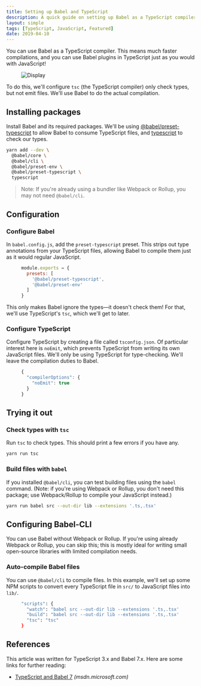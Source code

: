 ```yaml
---
title: Setting up Babel and TypeScript
description: A quick guide on setting up Babel as a TypeScript compiler
layout: simple
tags: [TypeScript, JavaScript, Featured]
date: 2019-04-10
---
```


You can use Babel as a TypeScript compiler. This means much faster compilations, and you can use Babel plugins in TypeScript just as you would with JavaScript!

<Figure cover>
<img src='https://source.unsplash.com/CNmvgopt0L8/600x400' alt='Display' />
</Figure>

To do this, we'll configure `tsc` (the TypeScript compiler) only check types, but not emit files. We'll use Babel to do the actual compilation.

## Installing packages

Install Babel and its required packages. We'll be using [@babel/preset-typescript] to allow Babel to consume TypeScript files, and [typescript] to check our types.

[@babel/preset-typescript]: https://yarn.pm/@babel/preset-typescript
[typescript]: https://yarn.pm/typescript

```sh
yarn add --dev \
  @babel/core \
  @babel/cli \
  @babel/preset-env \
  @babel/preset-typescript \
  typescript
```

> Note: If you're already using a bundler like Webpack or Rollup, you may not need <code>@babel/cli</code>.

## Configuration

### Configure Babel

In `babel.config.js`, add the `preset-typescript` preset. This strips out type annotations from your TypeScript files, allowing Babel to compile them just as it would regular JavaScript.

<Figure code title='babel.config.js'>

<!-- prettier-ignore -->
```javascript
module.exports = {
  presets: [
    '@babel/preset-typescript',
    '@babel/preset-env'
  ]
}
```

</Figure>

This only makes Babel ignore the types&mdash;it doesn't check them! For that, we'll use TypeScript's `tsc`, which we'll get to later.

### Configure TypeScript

Configure TypeScript by creating a file called `tsconfig.json`. Of particular interest here is `noEmit`, which prevents TypeScript from writing its own JavaScript files. We'll only be using TypeScript for type-checking. We'll leave the compilation duties to Babel.

<Figure code title='tsconfig.json'>

```javascript
{
  "compilerOptions": {
    "noEmit": true
  }
}
```

</Figure>

## Trying it out

### Check types with `tsc`

Run `tsc` to check types. This should print a few errors if you have any.

```sh
yarn run tsc
```

### Build files with `babel`

If you installed `@babel/cli`, you can test building files using the `babel` command. (Note: if you're using Webpack or Rollup, you don't need this package; use Webpack/Rollup to compile your JavaScript instead.)

```sh
yarn run babel src --out-dir lib --extensions '.ts,.tsx'
```

## Configuring Babel-CLI

You can use Babel without Webpack or Rollup. If you're using already Webpack or Rollup, you can skip this; this is mostly ideal for writing small open-source libraries with limited compilation needs.

### Auto-compile Babel files

You can use `@babel/cli` to compile files. In this example, we'll set up some NPM scripts to convert every TypeScript file in `src/` to JavaScript files into `lib/`.

<Figure code title='package.json'>

```sh
"scripts": {
  "watch": "babel src --out-dir lib --extensions '.ts,.tsx' --watch",
  "build": "babel src --out-dir lib --extensions '.ts,.tsx'",
  "tsc": "tsc"
}
```

</Figure>

## References

This article was written for TypeScript 3.x and Babel 7.x. Here are some links for further reading:

- [TypeScript and Babel 7](https://blogs.msdn.microsoft.com/typescript/2018/08/27/typescript-and-babel-7/) _(msdn.microsoft.com)_
